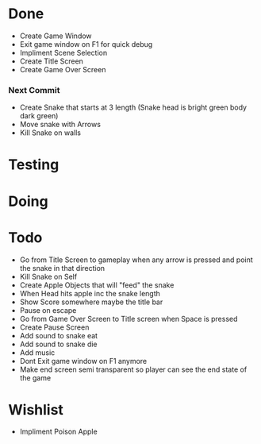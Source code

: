 # Done
* Create Game Window
* Exit game window on F1 for quick debug
* Impliment Scene Selection
* Create Title Screen
* Create Game Over Screen

### Next Commit
* Create Snake that starts at 3 length (Snake head is bright green body dark green)
* Move snake with Arrows
* Kill Snake on walls

# Testing

# Doing

# Todo
* Go from Title Screen to gameplay when any arrow is pressed and point the snake in that direction
* Kill Snake on Self
* Create Apple Objects that will "feed" the snake
* When Head hits apple inc the snake length
* Show Score somewhere maybe the title bar
* Pause on escape
* Go from Game Over Screen to Title screen when Space is pressed
* Create Pause Screen
* Add sound to snake eat
* Add sound to snake die
* Add music
* Dont Exit game window on F1 anymore
* Make end screen semi transparent so player can see the end state of the game

# Wishlist
* Impliment Poison Apple